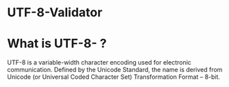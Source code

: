 # UTF-8-Validator

# What is UTF-8- ?

UTF-8 is a variable-width character encoding used for electronic communication. Defined by the Unicode Standard, the name is derived from Unicode (or Universal Coded Character Set) Transformation Format – 8-bit.
